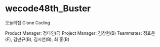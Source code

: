 # wecode48th_Buster

오늘의집 Clone Coding

Product Manager: 정다인(F) Project Manager: 김창현(B) Teammates: 정효은(F), 김만규(B), 김시연(B), 최 홍(B)
